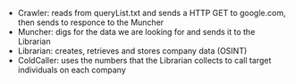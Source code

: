 - Crawler: reads from queryList.txt and sends a HTTP GET to google.com, then sends to responce to the Muncher
- Muncher: digs for the data we are looking for and sends it to the Librarian
- Librarian: creates, retrieves and stores company data (OSINT)
- ColdCaller: uses the numbers that the Librarian collects to call target individuals on each company
